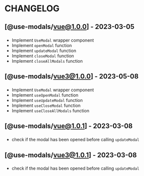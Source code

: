 # CHANGELOG

## [@use-modals/vue@1.0.0] - 2023-03-05


### <Features>

- Implement  `UseModal` wrapper component
- Implement `openModal` function
- Implement `updateModal` function
- Implement `closeModal` function
- Implement `closeAllModals` function


## [@use-modals/vue3@1.0.0] - 2023-05-08

### <Features>

- Implement  `UseModal` wrapper component
- Implement `useOpenModal` function
- Implement `useUpdateModal` function
- Implement `useCloseModal` function
- Implement `useCloseAllModals` function


## [@use-modals/vue@1.0.1] - 2023-03-08

### <Fixed>

- check if the modal has been opened before calling `updateModal`


## [@use-modals/vue3@1.0.1] - 2023-03-08

### <Fixed>

- check if the modal has been opened before calling `updateModal`
